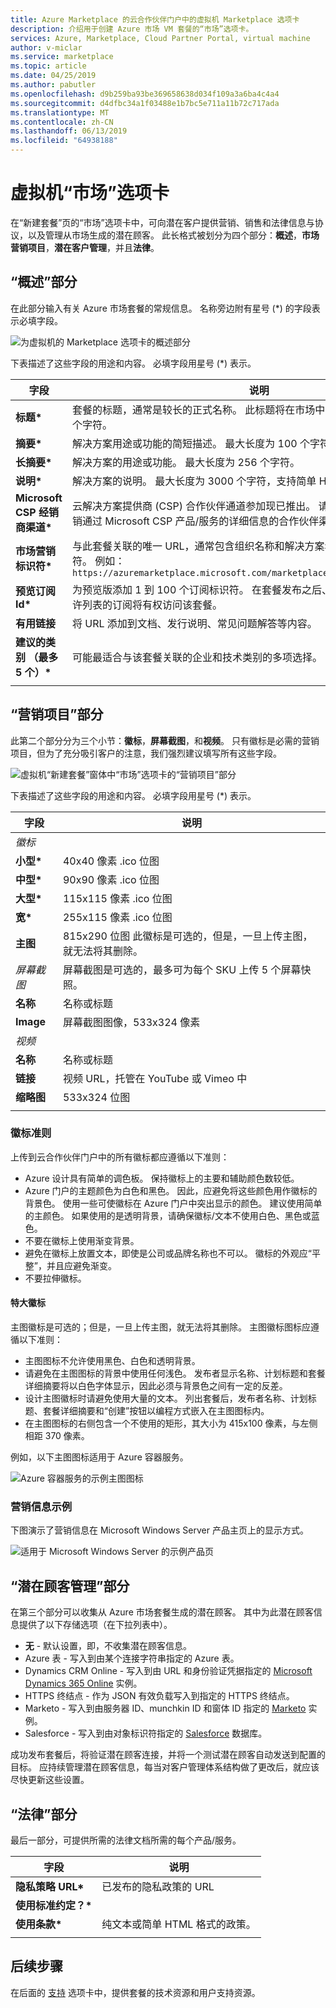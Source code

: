 ```yaml
---
title: Azure Marketplace 的云合作伙伴门户中的虚拟机 Marketplace 选项卡
description: 介绍用于创建 Azure 市场 VM 套餐的“市场”选项卡。
services: Azure, Marketplace, Cloud Partner Portal, virtual machine
author: v-miclar
ms.service: marketplace
ms.topic: article
ms.date: 04/25/2019
ms.author: pabutler
ms.openlocfilehash: d9b259ba93be369658638d034f109a3a6ba4c4a4
ms.sourcegitcommit: d4dfbc34a1f03488e1b7bc5e711a11b72c717ada
ms.translationtype: MT
ms.contentlocale: zh-CN
ms.lasthandoff: 06/13/2019
ms.locfileid: "64938188"
---
```

# <a name="virtual-machine-marketplace-tab"></a>虚拟机“市场”选项卡

在“新建套餐”页的“市场”选项卡中，可向潜在客户提供营销、销售和法律信息与协议，以及管理从市场生成的潜在顾客。   此长格式被划分为四个部分：**概述**，**市场营销项目**，**潜在客户管理**，并且**法律**。


## <a name="overview-section"></a>“概述”部分
在此部分输入有关 Azure 市场套餐的常规信息。  名称旁边附有星号 (*) 的字段表示必填字段。

![为虚拟机的 Marketplace 选项卡的概述部分](./media/publishvm_008.png)

下表描述了这些字段的用途和内容。 必填字段用星号 (*) 表示。

|  **字段**                |     **说明**                                                          |
|  ---------                |     ---------------                                                          |
| **标题\***                 | 套餐的标题，通常是较长的正式名称。 此标题将在市场中突出显示。  最大长度为 50 个字符。 |
| **摘要\***               | 解决方案用途或功能的简短描述。  最大长度为 100 个字符。 |
| **长摘要\***          | 解决方案的用途或功能。  最大长度为 256 个字符。 |
| **说明\***           | 解决方案的说明。  最大长度为 3000 个字符，支持简单 HTML 格式。 |
| **Microsoft CSP 经销商渠道\*** | 云解决方案提供商 (CSP) 合作伙伴通道参加现已推出。  请参阅[云解决方案提供商](../../cloud-solution-providers.md)营销通过 Microsoft CSP 产品/服务的详细信息的合作伙伴渠道。 |
| **市场营销标识符\***  | 与此套餐关联的唯一 URL，通常包含组织名称和解决方案名称，最大长度为 50 个字符。  例如： <br/> `https://azuremarketplace.microsoft.com/marketplace/apps/contoso.sampleApp`  |
| **预览订阅 Id\*** | 为预览版添加 1 到 100 个订阅标识符。 在套餐发布之后、上线之前，这些已加入允许列表的订阅将有权访问该套餐。 |
| **有用链接**          | 将 URL 添加到文档、发行说明、常见问题解答等内容。 |
| **建议的类别 （最多 5 个）\*** | 可能最适合与该套餐关联的企业和技术类别的多项选择。  最多允许选择五个链接。  |
|  |  |


## <a name="marketing-artifacts-section"></a>“营销项目”部分

此第二个部分分为三个小节：**徽标**，**屏幕截图**，和**视频**。 只有徽标是必需的营销项目，但为了充分吸引客户的注意，我们强烈建议填写所有这些字段。 

![虚拟机“新建套餐”窗体中“市场”选项卡的“营销项目”部分](./media/publishvm_009.png)

下表描述了这些字段的用途和内容。 必填字段用星号 (*) 表示。

|  **字段**                |     **说明**                                                          |
|  ---------                |     ---------------                                                          |
| *徽标*  |  |
| **小型\***                 | 40x40 像素 .ico 位图                                                      |
| **中型\***                | 90x90 像素 .ico 位图                                                      |
| **大型\***                 | 115x115 像素 .ico 位图                                                   |
| **宽\***                  | 255x115 像素 .ico 位图                                                    |
| **主图**                  | 815x290 位图  此徽标是可选的，但是，一旦上传主图，就无法将其删除。 |
| *屏幕截图*  | 屏幕截图是可选的，最多可为每个 SKU 上传 5 个屏幕快照。 |
| **名称**                  | 名称或标题 <!-- TODO - max char length? none specified in UI -->                               |
| **Image**                 | 屏幕截图图像，533x324 像素                                         |
| *视频*  |  |
| **名称**                  | 名称或标题  <!-- TODO - max char length? -->                              |
| **链接**                  | 视频 URL，托管在 YouTube 或 Vimeo 中                                        |
| **缩略图**             | 533x324 位图                                                               |
|   |   |

### <a name="logo-guidelines"></a>徽标准则

<!-- TD: It seems like this section could be better located in some common area, maybe an AMP Marketing/Design section 
+1 this should all be in a common area and referenced from here to that location.-->

上传到云合作伙伴门户中的所有徽标都应遵循以下准则：

*  Azure 设计具有简单的调色板。 保持徽标上的主要和辅助颜色数较低。
*  Azure 门户的主题颜色为白色和黑色。 因此，应避免将这些颜色用作徽标的背景色。 使用一些可使徽标在 Azure 门户中突出显示的颜色。 建议使用简单的主颜色。 如果使用的是透明背景，请确保徽标/文本不使用白色、黑色或蓝色。
*  不要在徽标上使用渐变背景。
*  避免在徽标上放置文本，即使是公司或品牌名称也不可以。 徽标的外观应“平整”，并且应避免渐变。
*  不要拉伸徽标。

#### <a name="hero-logo"></a>特大徽标

主图徽标是可选的；但是，一旦上传主图，就无法将其删除。  主图徽标图标应遵循以下准则：

*  主图图标不允许使用黑色、白色和透明背景。
*  请避免在主图图标的背景中使用任何浅色。  发布者显示名称、计划标题和套餐详细摘要将以白色字体显示，因此必须与背景色之间有一定的反差。
*  设计主图徽标时请避免使用大量的文本。  列出套餐后，发布者名称、计划标题、套餐详细摘要和“创建”按钮以编程方式嵌入在主图图标内。 
* 在主图图标的右侧包含一个不使用的矩形，其大小为 415x100 像素，与左侧相距 370 像素。  

例如，以下主图图标适用于 Azure 容器服务。  <!-- TD: It would be nice to have the raw bitmap, e.g.before and after embedding. -->

![Azure 容器服务的示例主图图标](./media/publishvm_010.png)


### <a name="marketing-information-example"></a>营销信息示例 

下图演示了营销信息在 Microsoft Windows Server 产品主页上的显示方式。

![适用于 Microsoft Windows Server 的示例产品页](./media/publishvm_011.png)


## <a name="lead-management-section"></a>“潜在顾客管理”部分

在第三个部分可以收集从 Azure 市场套餐生成的潜在顾客。 其中为此潜在顾客信息提供了以下存储选项（在下拉列表中）。

* **无** - 默认设置，即，不收集潜在顾客信息。
* Azure 表 - 写入到由某个连接字符串指定的 Azure 表。
* Dynamics CRM Online - 写入到由 URL 和身份验证凭据指定的 [Microsoft Dynamics 365 Online](https://dynamics.microsoft.com/) 实例。
* HTTPS 终结点 - 作为 JSON 有效负载写入到指定的 HTTPS 终结点。
* Marketo - 写入到由服务器 ID、munchkin ID 和窗体 ID 指定的 [Marketo](https://www.marketo.com/) 实例。
* Salesforce - 写入到由对象标识符指定的 [Salesforce](https://www.salesforce.com/) 数据库。

成功发布套餐后，将验证潜在顾客连接，并将一个测试潜在顾客自动发送到配置的目标。 应持续管理潜在顾客信息，每当对客户管理体系结构做了更改后，就应该尽快更新这些设置。

<!-- TD: For more info, see [Need a topic on lead information and processing that mimics the Appendix of the VM Pub Guide]. -->

## <a name="legal-section"></a>“法律”部分

最后一部分，可提供所需的法律文档所需的每个产品/服务。  

|  **字段**                    |     **说明**                                        |
|  ---------                    |     ---------------                                        |
| **隐私策略 URL\***      | 已发布的隐私政策的 URL                          |
| **使用标准约定？\***  |   |
| **使用条款\***            | 纯文本或简单 HTML 格式的政策。                       |
|  |  |


## <a name="next-steps"></a>后续步骤

在后面的 [支持](./cpp-support-tab.md) 选项卡中，提供套餐的技术资源和用户支持资源。
